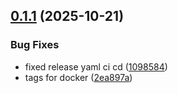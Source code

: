 ## [0.1.1](https://github.com/randomnanastya/media-tracker/compare/v0.1.0...v0.1.1) (2025-10-21)


### Bug Fixes

* fixed release yaml ci cd ([1098584](https://github.com/randomnanastya/media-tracker/commit/1098584cbd778a919c39f438175b26fa6faea7e9))
* tags for docker ([2ea897a](https://github.com/randomnanastya/media-tracker/commit/2ea897a5b0800a93887e95b928c87cede02174bb))
